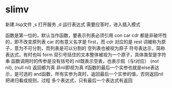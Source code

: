 
# slimv
新建.lisp文件
,s 打开服务
,d 运行表达式
需要应答时，进入插入模式

函数是第一位的，默认当作函数，要表示列表必须引用
con car cdr 都是非破坏性的，即不改变原列表
car 的有意义名字是 first，而 cdr 对应的是 rest
词被称为原子，意为不可分割，而列表是可以分割的
空列表也被视为原子
符号表达示，简称表达式，有时也叫 form
双引号括住的文本整体被视为一个原子，具体类型是字符串
函数调用时的传参是没有括号的
nil既表示空表，也表示假（与t对应）
(not nil), (null nil) 返回都为真
非nil即视为真
if函数的最后一个实参也就是else表达示，是可选的
and函数，所有实参为真时，返回最后一个实参的值，否则返回nil
把递归看成规则，过程
多个表达式，只有最后一个表达式有返回